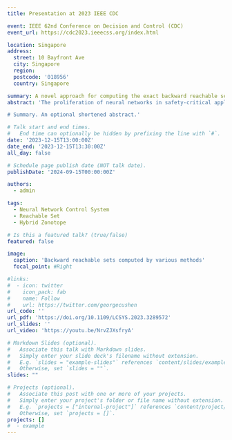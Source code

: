 ```yaml
---
title: Presentation at 2023 IEEE CDC

event: IEEE 62nd Conference on Decision and Control (CDC)
event_url: https://cdc2023.ieeecss.org/index.html

location: Singapore
address:
  street: 10 Bayfront Ave
  city: Singapore
  region: 
  postcode: '018956'
  country: Singapore

summary: A novel approach for computing the exact backward reachable sets of neural feedback systems.
abstract: 'The proliferation of neural networks in safety-critical applications necessitates the development of effective methods to ensure their safety. This letter presents a novel approach for computing the exact backward reachable sets of neural feedback systems with known linear system models based on hybrid zonotopes. It is shown that the input-output relationship imposed by a ReLU-activated neural network can be exactly described by a hybrid zonotope-represented graph set. Based on that, the one-step exact backward reachable set of a neural feedback system is computed as a hybrid zonotope in the closed form. In addition, a necessary and sufficient condition is formulated as a mixed-integer linear program to certify whether the trajectories of a neural feedback system can avoid unsafe regions in finite time. Numerical examples are provided to demonstrate the efficiency of the proposed approach.

# Summary. An optional shortened abstract.'

# Talk start and end times.
#   End time can optionally be hidden by prefixing the line with `#`.
date: '2023-12-15T13:00:00Z'
date_end: '2023-12-15T13:30:00Z'
all_day: false

# Schedule page publish date (NOT talk date).
publishDate: '2024-09-15T00:00:00Z'

authors:
  - admin

tags:   
  - Neural Network Control System
  - Reachable Set
  - Hybrid Zonotope

# Is this a featured talk? (true/false)
featured: false

image:
  caption: 'Backward reachable sets computed by various methods'
  focal_point: #Right

#links:
#  - icon: twitter
#    icon_pack: fab
#    name: Follow
#    url: https://twitter.com/georgecushen
url_code: ''
url_pdf: 'https://doi.org/10.1109/LCSYS.2023.3289572'
url_slides: ''
url_video: 'https://youtu.be/NrvZJXsfryA'

# Markdown Slides (optional).
#   Associate this talk with Markdown slides.
#   Simply enter your slide deck's filename without extension.
#   E.g. `slides = "example-slides"` references `content/slides/example-slides.md`.
#   Otherwise, set `slides = ""`.
slides: ""

# Projects (optional).
#   Associate this post with one or more of your projects.
#   Simply enter your project's folder or file name without extension.
#   E.g. `projects = ["internal-project"]` references `content/project/deep-learning/index.md`.
#   Otherwise, set `projects = []`.
projects: []
#  - example
---
```


<!-- {{% callout note %}}
Click on the **Slides** button above to view the built-in slides feature.
{{% /callout %}}

Slides can be added in a few ways:

- **Create** slides using Hugo Blox Builder's [_Slides_](https://docs.hugoblox.com/reference/content-types/) feature and link using `slides` parameter in the front matter of the talk file
- **Upload** an existing slide deck to `static/` and link using `url_slides` parameter in the front matter of the talk file
- **Embed** your slides (e.g. Google Slides) or presentation video on this page using [shortcodes](https://docs.hugoblox.com/reference/markdown/).

Further event details, including [page elements](https://docs.hugoblox.com/reference/markdown/) such as image galleries, can be added to the body of this page. -->
